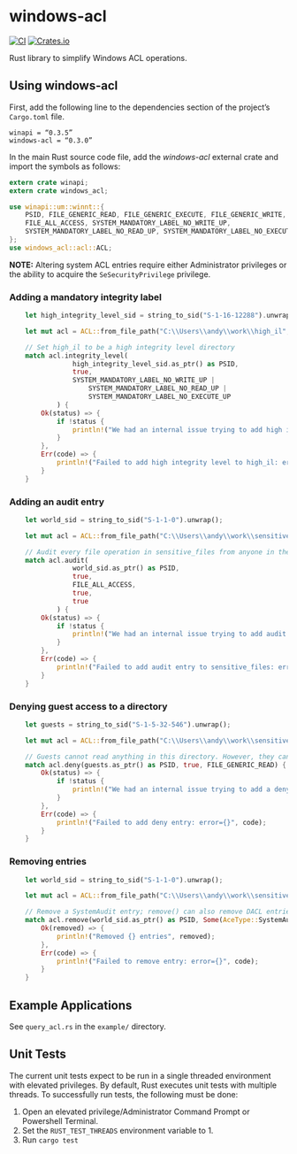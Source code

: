 # windows-acl

[![CI](https://github.com/trailofbits/windows-acl/actions/workflows/ci.yml/badge.svg)](https://github.com/trailofbits/windows-acl/actions/workflows/ci.yml)
[![Crates.io](https://img.shields.io/crates/v/windows-acl)](https://crates.io/crates/windows-acl)

Rust library to simplify Windows ACL operations.

## Using windows-acl
First, add the following line to the dependencies section of the project’s `Cargo.toml` file.

```
winapi = “0.3.5”
windows-acl = “0.3.0”
```

In the main Rust source code file, add the _windows-acl_ external crate and import the symbols as follows:

```rust
extern crate winapi;
extern crate windows_acl;

use winapi::um::winnt::{
    PSID, FILE_GENERIC_READ, FILE_GENERIC_EXECUTE, FILE_GENERIC_WRITE,
    FILE_ALL_ACCESS, SYSTEM_MANDATORY_LABEL_NO_WRITE_UP,
    SYSTEM_MANDATORY_LABEL_NO_READ_UP, SYSTEM_MANDATORY_LABEL_NO_EXECUTE_UP
};
use windows_acl::acl::ACL;
```

**NOTE:** Altering system ACL entries require either Administrator privileges or the ability to acquire the `SeSecurityPrivilege` privilege.

### Adding a mandatory integrity label

```rust
    let high_integrity_level_sid = string_to_sid("S-1-16-12288").unwrap();

    let mut acl = ACL::from_file_path("C:\\Users\\andy\\work\\high_il", true).unwrap();

    // Set high_il to be a high integrity level directory
    match acl.integrity_level(
                high_integrity_level_sid.as_ptr() as PSID,
                true,
                SYSTEM_MANDATORY_LABEL_NO_WRITE_UP |
                    SYSTEM_MANDATORY_LABEL_NO_READ_UP |
                    SYSTEM_MANDATORY_LABEL_NO_EXECUTE_UP
            ) {
        Ok(status) => {
            if !status {
                println!("We had an internal issue trying to add high integrity level to high_il");
            }
        },
        Err(code) => {
            println!("Failed to add high integrity level to high_il: error={}", code);
        }
    }
```

### Adding an audit entry

```rust
    let world_sid = string_to_sid("S-1-1-0").unwrap();

    let mut acl = ACL::from_file_path("C:\\Users\\andy\\work\\sensitive_files", true).unwrap();

    // Audit every file operation in sensitive_files from anyone in the Everyone group
    match acl.audit(
                world_sid.as_ptr() as PSID,
                true,
                FILE_ALL_ACCESS,
                true,
                true
            ) {
        Ok(status) => {
            if !status {
                println!("We had an internal issue trying to add audit entry to sensitive_files");
            }
        },
        Err(code) => {
            println!("Failed to add audit entry to sensitive_files: error={}", code);
        }
    }
```

### Denying guest access to a directory

```rust
    let guests = string_to_sid("S-1-5-32-546").unwrap();

    let mut acl = ACL::from_file_path("C:\\Users\\andy\\work\\sensitive_files", false).unwrap();

    // Guests cannot read anything in this directory. However, they can still drop files there
    match acl.deny(guests.as_ptr() as PSID, true, FILE_GENERIC_READ) {
        Ok(status) => {
            if !status {
                println!("We had an internal issue trying to add a deny entry to sensitive_files");
            }
        },
        Err(code) => {
            println!("Failed to add deny entry: error={}", code);
        }
    }
```

### Removing entries

```rust
    let world_sid = string_to_sid("S-1-1-0").unwrap();

    let mut acl = ACL::from_file_path("C:\\Users\\andy\\work\\sensitive_files", true).unwrap();

    // Remove a SystemAudit entry; remove() can also remove DACL entries as well
    match acl.remove(world_sid.as_ptr() as PSID, Some(AceType::SystemAudit), None) {
        Ok(removed) => {
            println!("Removed {} entries", removed);
        },
        Err(code) => {
            println!("Failed to remove entry: error={}", code);
        }
    }
```

## Example Applications
See `query_acl.rs` in the `example/` directory.

## Unit Tests
The current unit tests expect to be run in a single threaded environment with elevated privileges. By default, Rust executes unit tests with multiple threads. To successfully run tests, the following must be done:

 1. Open an elevated privilege/Administrator Command Prompt or Powershell Terminal.
 2. Set the `RUST_TEST_THREADS` environment variable to 1.
 3. Run `cargo test`
